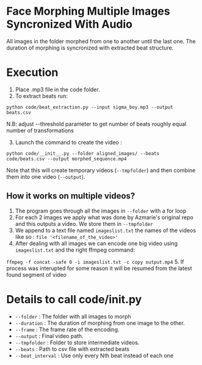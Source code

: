 # Face Morphing Multiple Images Syncronized With Audio

All images in the folder morphed from one to another until the last one. The duration of morphing is syncronized with extracted beat structure.

# Execution

1. Place .mp3 file in the code folder. 
2. To extract beats run:

```python code/beat_extraction.py --input sigma_boy.mp3 --output beats.csv```

N.B: adjust --threshold parameter to get number of beats roughly equal number of transformations

3. Launch the command to create the video : 

```python code/__init__.py --folder aligned_images/ --beats code/beats.csv --output morphed_sequence.mp4```

Note that this will create temporary videos (```--tmpfolder```) and then combine them into one video (```--output```).

## How it works on multiple videos?
1. The program goes through all the images in ```--folder``` with a for loop
2. For each 2 images we apply what was done by Azmarie's original repo and this outputs a video. We store them in ```--tmpfolder```
3. We append to a text file named ```imageslist.txt``` the names of the videos like so : ```file '<filename_of_the_video>'```
4. After dealing with all images we can encode one big video using ```imageslist.txt``` and the right ffmpeg command:

```ffmpeg -f concat -safe 0 -i imageslist.txt -c copy output.mp4```
5. If process was interupted for some reason it will be resumed from the latest found segment of video

# Details to call code/__init__.py

- ```--folder``` : The folder with all images to morph
- ```--duration``` : The duration of morphing from one image to the other.
- ```--frame``` : The frame rate of the encoding.
- ```--output``` : Final video path.
- ```--tmpfolder``` : Folder to store intermediate videos.
- ```--beats``` : Path to csv file with extracted beats
- ```--beat_interval``` : Use only every Nth beat instead of each one
